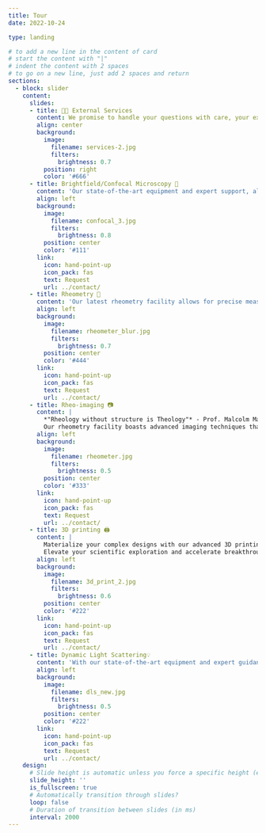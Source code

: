 ```yaml
---
title: Tour
date: 2022-10-24

type: landing

# to add a new line in the content of card
# start the content with "|"
# indent the content with 2 spaces
# to go on a new line, just add 2 spaces and return
sections:
  - block: slider
    content:
      slides:
      - title: 🧑‍🏭 External Services
        content: We promise to handle your questions with care, your experiments with precision, and occasionally, your coffee spills with panic! Take a look at the services we offer...
        align: center
        background:
          image:
            filename: services-2.jpg
            filters:
              brightness: 0.7
          position: right
          color: '#666'
      - title: Brightfield/Confocal Microscopy 🔬
        content: 'Our state-of-the-art equipment and expert support, allows users to capture detailed three-dimensional images with exceptional clarity and precision. Whether investigating cellular dynamics, studying intricate colloidal networks, or delving into fluorescent labeling, our microscopy facility provides the tools and expertise needed to achieve the desired results. Join us in unlocking new insights and pushing the boundaries of scientific discovery. Contact us to schedule your session today.'
        align: left
        background:
          image:
            filename: confocal_3.jpg
            filters:
              brightness: 0.8
          position: center
          color: '#111'
        link:
          icon: hand-point-up
          icon_pack: fas
          text: Request
          url: ../contact/
      - title: Rheometry 🫗
        content: 'Our latest rheometry facility allows for precise measurement and analysis of viscosity, elasticity, and flow properties across a wide range of temperatures and shear rates. From understanding the flow characteristics of polymer solutions and colloids to studying the rheological properties of biological fluids, our facility offers the tools and expertise to tackle diverse research challenges. Contact us to explore the capabilities of our rheometry facility.'
        align: left
        background:
          image:
            filename: rheometer_blur.jpg
            filters:
              brightness: 0.7
          position: center
          color: '#444'
        link:
          icon: hand-point-up
          icon_pack: fas
          text: Request
          url: ../contact/
      - title: Rheo-imaging 📷
        content: |
          *"Rheology without structure is Theology"* - Prof. Malcolm Mackley.  
          Our rheometry facility boasts advanced imaging techniques that allow in-situ measurements on materials undergoing shear flow.
        align: left
        background:
          image:
            filename: rheometer.jpg
            filters:
              brightness: 0.5
          position: center
          color: '#333'
        link:
          icon: hand-point-up
          icon_pack: fas
          text: Request
          url: ../contact/
      - title: 3D printing 🖨️
        content: |
          Materialize your complex designs with our advanced 3D printing facility tailored for scientific research. Having different filament options to choose from, we empower researchers to innovate with ease. From custom lab equipment to intricate prototypes, our facility delivers with accuracy and reliability.   
          Elevate your scientific exploration and accelerate breakthroughs with our comprehensive 3D printing solutions.
        align: left
        background:
          image:
            filename: 3d_print_2.jpg
            filters:
              brightness: 0.6
          position: center
          color: '#222'
        link:
          icon: hand-point-up
          icon_pack: fas
          text: Request
          url: ../contact/
      - title: Dynamic Light Scattering💡
        content: 'With our state-of-the-art equipment and expert guidance, you will gain unprecedented insights into the size, distribution, and dynamics of particles and molecules in solution. From characterizing nanoparticles to studying protein aggregation, DLS offers non-invasive, rapid analysis for a wide range of applications. Schedule a session today and discover the potential of DLS to drive your research forward.'
        align: left
        background:
          image:
            filename: dls_new.jpg
            filters:
              brightness: 0.5
          position: center
          color: '#222'
        link:
          icon: hand-point-up
          icon_pack: fas
          text: Request
          url: ../contact/
    design:
      # Slide height is automatic unless you force a specific height (e.g. '400px')
      slide_height: ''
      is_fullscreen: true
      # Automatically transition through slides?
      loop: false
      # Duration of transition between slides (in ms)
      interval: 2000
---
```

